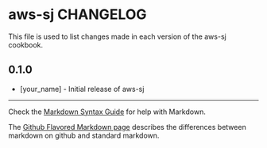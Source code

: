 # aws-sj CHANGELOG

This file is used to list changes made in each version of the aws-sj cookbook.

## 0.1.0
- [your_name] - Initial release of aws-sj

- - -
Check the [Markdown Syntax Guide](http://daringfireball.net/projects/markdown/syntax) for help with Markdown.

The [Github Flavored Markdown page](http://github.github.com/github-flavored-markdown/) describes the differences between markdown on github and standard markdown.
